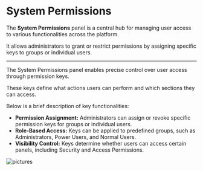 # **System Permissions**

The **System Permissions** panel is a central hub for managing user access to various functionalities across the platform. 

It allows administrators to grant or restrict permissions by assigning specific keys to groups or individual users.

---

The System Permissions panel enables precise control over user access through permission keys. 

These keys define what actions users can perform and which sections they can access. 

Below is a brief description of key functionalities:

- **Permission Assignment:** Administrators can assign or revoke specific permission keys for groups or individual users.
- **Role-Based Access:** Keys can be applied to predefined groups, such as Administrators, Power Users, and Normal Users.
- **Visibility Control:** Keys determine whether users can access certain panels, including Security and Access Permissions.

![pictures](pictures/security.png)
